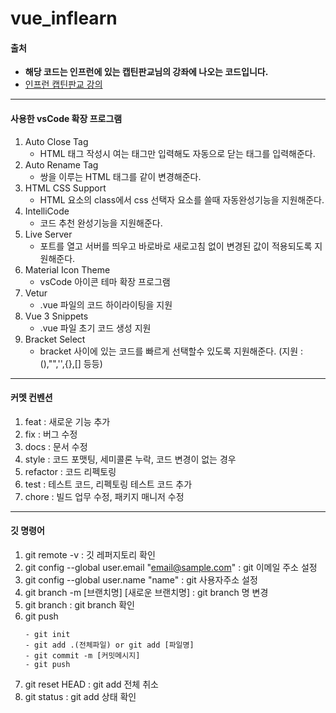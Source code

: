 # vue_inflearn

#### 출처

- **해당 코드는 인프런에 있는 캡틴판교님의 강좌에 나오는 코드입니다.**
- [인프런 캡틴판교 강의](https://www.inflearn.com/course/age-of-vuejs/dashboard)

---

#### 사용한 vsCode 확장 프로그램

1. Auto Close Tag
   - HTML 태그 작성시 여는 태그만 입력해도 자동으로 닫는 태그를 입력해준다.
2. Auto Rename Tag
   - 쌍을 이루는 HTML 태그를 같이 변경해준다.
3. HTML CSS Support
   - HTML 요소의 class에서 css 선택자 요소를 쓸때 자동완성기능을 지원해준다.
4. IntelliCode
   - 코드 추천 완성기능을 지원해준다.
5. Live Server
   - 포트를 열고 서버를 띄우고 바로바로 새로고침 없이 변경된 값이 적용되도록 지원해준다.
6. Material Icon Theme
   - vsCode 아이콘 테마 확장 프로그램
7. Vetur
   - .vue 파일의 코드 하이라이팅을 지원
8. Vue 3 Snippets
   - .vue 파일 초기 코드 생성 지원
9. Bracket Select
   - bracket 사이에 있는 코드를 빠르게 선택할수 있도록 지원해준다. (지원 : (),"",'',{},[] 등등)

---

#### 커멧 컨벤션

1. feat : 새로운 기능 추가
2. fix : 버그 수정
3. docs : 문서 수정
4. style : 코드 포맷팅, 세미콜론 누락, 코드 변경이 없는 경우
5. refactor : 코드 리펙토링
6. test : 테스트 코드, 리펙토링 테스트 코드 추가
7. chore : 빌드 업무 수정, 패키지 매니저 수정

---

#### 깃 명령어

1. git remote -v : 깃 레퍼지토리 확인
2. git config --global user.email "email@sample.com" : git 이메일 주소 설정
3. git config --global user.name "name" : git 사용자주소 설정
4. git branch -m [브랜치명] [새로운 브랜치명] : git branch 명 변경
5. git branch : git branch 확인
6. git push
   ```
   - git init
   - git add .(전체파일) or git add [파일명]
   - git commit -m [커밋메시지]
   - git push
   ```
7. git reset HEAD : git add 전체 취소
8. git status : git add 상태 확인
